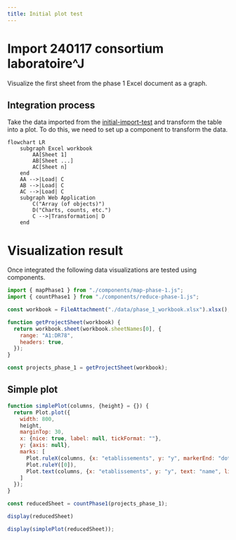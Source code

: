 ```yaml
---
title: Initial plot test
---
```


# Import 240117 consortium laboratoire^J

Visualize the first sheet from the phase 1 Excel document as a graph.

## Integration process

Take the data imported from the [initial-import-test](./initial-import-test) and transform the table into a plot.
To do this, we need to set up a component to transform the data.

```mermaid
flowchart LR
    subgraph Excel workbook
        AA[Sheet 1]
        AB[Sheet ...]
        AC[Sheet n]
    end
    AA -->|Load| C
    AB -->|Load| C
    AC -->|Load| C
    subgraph Web Application
        C("Array (of objects)")
        D("Charts, counts, etc.")
        C -->|Transformation| D
    end
```

# Visualization result

Once integrated the following data visualizations are tested using components.

```js
import { mapPhase1 } from "./components/map-phase-1.js";
import { countPhase1 } from "./components/reduce-phase-1.js";
```

```js
const workbook = FileAttachment("./data/phase_1_workbook.xlsx").xlsx();
```

```js
function getProjectSheet(workbook) {
  return workbook.sheet(workbook.sheetNames[0], {
    range: "A1:DR78",
    headers: true,
  });
}

const projects_phase_1 = getProjectSheet(workbook);
```

## Simple plot

```js
function simplePlot(columns, {height} = {}) {
  return Plot.plot({
    width: 800,
    height,
    marginTop: 30,
    x: {nice: true, label: null, tickFormat: ""},
    y: {axis: null},
    marks: [
      Plot.ruleX(columns, {x: "etablissements", y: "y", markerEnd: "dot", strokeWidth: 2.5}),
      Plot.ruleY([0]),
      Plot.text(columns, {x: "etablissements", y: "y", text: "name", lineAnchor: "bottom", dy: -10, lineWidth: 10, fontSize: 12})
    ]
  });
}

const reducedSheet = countPhase1(projects_phase_1);
```

```js
display(reducedSheet)
```

```js
display(simplePlot(reducedSheet));
```
